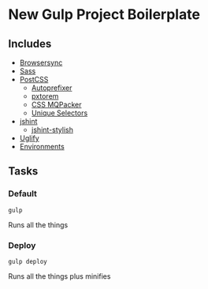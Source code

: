 # New Gulp Project Boilerplate

## Includes

* [Browsersync](https://www.npmjs.com/package/browser-sync)
* [Sass](https://www.npmjs.com/package/gulp-sass)
* [PostCSS](https://www.npmjs.com/package/gulp-postcss)
  * [Autoprefixer](https://www.npmjs.com/package/gulp-autoprefixer)
  * [pxtorem](https://www.npmjs.com/package/gulp-pxtorem)
  * [CSS MQPacker](https://www.npmjs.com/package/css-mqpacker)
  * [Unique Selectors](https://www.npmjs.com/package/postcss-unique-selectors)
* [jshint](https://www.npmjs.com/package/gulp-jshint)
  * [jshint-stylish](https://www.npmjs.com/package/jshint-stylish)
* [Uglify](https://www.npmjs.com/package/gulp-uglify)
* [Environments](https://www.npmjs.com/package/gulp-environments)

## Tasks
### Default
`gulp`

Runs all the things

### Deploy
`gulp deploy`

Runs all the things plus minifies
